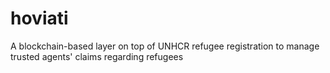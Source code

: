 # hoviati
A blockchain-based layer on top of UNHCR refugee registration to manage trusted agents' claims regarding refugees
